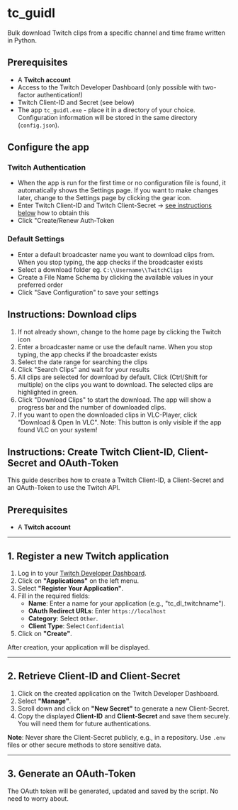 <h1>tc_guidl</h1>
<p>Bulk download Twitch clips from a specific channel and time frame written in Python.</p>

<h2>Prerequisites</h2>
<ul>
  <li>A <strong>Twitch account</strong></li>
  <li>Access to the Twitch Developer Dashboard (only possible with two-factor authentication!)</li>
  <li>Twitch Client-ID and Secret (see below)</li>
  <li>The app <code>tc_guidl.exe</code> - place it in a directory of your choice. Configuration information will be stored in the same directory (<code>config.json</code>).</li>
</ul>

<h2>Configure the app</h2>
<h3>Twitch Authentication</h3>
<ul>
  <li>When the app is run for the first time or no configuration file is found, it automatically shows the Settings page. If you want to make changes later, change to the Settings page by clicking the gear icon.</li>
  <li>Enter Twitch Client-ID and Twitch Client-Secret -> <a href="#twitch">see instructions below</a> how to obtain this</li>
  <li>Click "Create/Renew Auth-Token</li>
</ul>

<h3>Default Settings</h3>
<ul>
  <li>Enter a default broadcaster name you want to download clips from. When you stop typing, the app checks if the broadcaster exists</li>
  <li>Select a download folder eg. <code>C:\\Username\\TwitchClips</code></li>
  <li>Create a File Name Schema by clicking the available values in your preferred order</li>
  <li>Click "Save Configuration" to save your settings</li>
</ul>

<h2>Instructions: Download clips</h2>
<ol>
  <li>If not already shown, change to the home page by clicking the Twitch icon</li>
  <li>Enter a broadcaster name or use the default name. When you stop typing, the app checks if the broadcaster exists</li>
  <li>Select the date range for searching the clips</li>
  <li>Click "Search Clips" and wait for your results</li>
  <li>All clips are selected for download by default. Click (Ctrl/Shift for multiple) on the clips you want to download. The selected clips are highlighted in green.</li>
  <li>Click "Download Clips" to start the download. The app will show a progress bar and the number of downloaded clips.</li>
  <li>If you want to open the downloaded clips in VLC-Player, click "Download & Open In VLC". Note: This button is only visible if the app found VLC on your system!</li>
</ol>

<h2 id="twitch">Instructions: Create Twitch Client-ID, Client-Secret and OAuth-Token</h2>
<p>This guide describes how to create a Twitch Client-ID, a Client-Secret and an OAuth-Token to use the Twitch API.</p>

<h2>Prerequisites</h2>
<ul>
  <li>A <strong>Twitch account</strong></li>
</ul>

<hr>

<h2>1. Register a new Twitch application</h2>
<ol>
  <li>Log in to your <a href=\"https://dev.twitch.tv/console\">Twitch Developer Dashboard</a>.</li>
  <li>Click on <strong>"Applications"</strong> on the left menu.</li>
  <li>Select <strong>"Register Your Application"</strong>.</li>
  <li>Fill in the required fields:
    <ul>
      <li><strong>Name</strong>: Enter a name for your application (e.g., "tc_dl_twitchname").</li>
      <li><strong>OAuth Redirect URLs</strong>: Enter <code>https://localhost</code></li>
      <li><strong>Category</strong>: Select <code>Other</code>.</li>
      <li><strong>Client Type</strong>: Select <code>Confidential</code></li>
    </ul>
  </li>
  <li>Click on <strong>"Create"</strong>.</li>
</ol>
<p>After creation, your application will be displayed.</p>

<hr>

<h2>2. Retrieve Client-ID and Client-Secret</h2>
<ol>
  <li>Click on the created application on the Twitch Developer Dashboard.</li>
  <li>Select <strong>"Manage"</strong>.</li>
  <li>Scroll down and click on <strong>"New Secret"</strong> to generate a new Client-Secret.</li>
  <li>Copy the displayed <strong>Client-ID</strong> and <strong>Client-Secret</strong> and save them securely. You will need them for future authentications.</li>
</ol>
<p><strong>Note</strong>: Never share the Client-Secret publicly, e.g., in a repository. Use <code>.env</code> files or other secure methods to store sensitive data.</p>

<hr>

<h2>3. Generate an OAuth-Token</h2>
<p>The OAuth token will be generated, updated and saved by the script. No need to worry about.</p>
